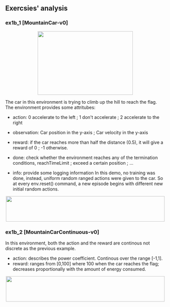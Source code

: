 ## Exercsies' analysis


### ex1b_1 [MountainCar-v0]
<p align="center" >
<img src="https://user-images.githubusercontent.com/70958856/140198668-a21ede27-4a0d-4f18-8a10-d491e7b34adb.png" width="300" height="200">
</p>

The car in this environment is trying to climb up the hill to reach the flag. The environment provides some attritubes:
- action: 0 accelerate to the left ; 1 don't accelerate ; 2 accelerate to the right
- observation: Car position in the y-axis ; Car velocity in the y-axis
- reward: if the car reaches more than half the distance (0.5), it will give a reward of 0 ; -1 otherwise.
- done: check whether the environment reaches any of the termination conditions, reachTimeLimit ; exceed a certain position ; ...   

- info: provide some logging information
In this demo, no training was done, instead, uniform random ranged actions were given to the car. So at every env.reset() command, a new episode begins with different new initial random actions.

<p align="center" >
<img src="https://user-images.githubusercontent.com/70958856/140199026-59ecfb46-7ffd-4ec3-a83c-50074dd3b2a2.png" width="500" height="80">
</p>


### ex1b_2 [MountainCarContinuous-v0]

In this environment, both the action and the reward are continous not discrete as the previous example. 
- action: describes the power coefficient. Continous over the range [-1,1]. 
- reward: ranges from [0,100] where 100 when the car reaches the flag; decreases proportionally with the amount of energy consumed.

<p align="center" >
<img src="https://user-images.githubusercontent.com/70958856/140207215-da896bab-1e99-4ef3-b901-54c44b829c7c.png" width="500" height="80">
</p>
